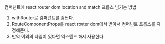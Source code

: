 컴퍼넌트에 react router dom location and match 프롭스 넘기는 방법

1. withRouter로 컴퍼넌트를 감싼다.
2. RouteComponentProps를 react router dom에서 받아서 컴퍼넌트 프롭스를 지정해준다.
3. 만약 이외의 타입이 있다면 익스텐드 해서 사용한다.
